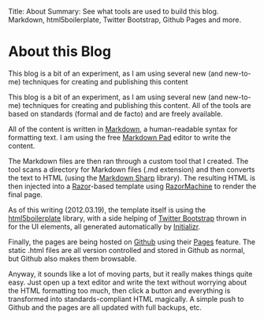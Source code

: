 Title: About
Summary: See what tools are used to build this blog. Markdown, html5boilerplate, Twitter Bootstrap, Github Pages and more.

<div class="hero-unit">
<h1>About this Blog</h1>
<p>This blog is a bit of an experiment, as I am using several new (and new-to-me) techniques for creating and publishing this content</p>
</div>

This blog is a bit of an experiment, as I am using several new (and new-to-me) techniques for creating and publishing this content. All of the tools are based on standards (formal and de facto) and are freely available.

All of the content is written in [Markdown][], a human-readable syntax for formatting text. I am using the free [Markdown Pad][] editor to write the content.

The Markdown files are then ran through a custom tool that I created. The tool scans a directory for Markdown files (.md extension) and then converts the text to HTML (using the [Markdown Sharp][] library). The resulting HTML is then injected into a [Razor][]-based template using [RazorMachine][] to render the final page.

As of this writing (2012.03.19), the template itself is using the [html5boilerplate][] library, with a side helping of [Twitter Bootstrap][] thrown in for the UI elements, all generated automatically by [Initializr][].

Finally, the pages are being hosted on [Github][] using their [Pages][Github Pages] feature. The static .html files are all version controlled and stored in Github as normal, but Github also makes them browsable.

Anyway, it sounds like a lot of moving parts, but it really makes things quite easy. Just open up a text editor and write the text without worrying about the HTML formatting too much, then click a button and everything is transformed into standards-compliant HTML magically. A simple push to Github and the pages are all updated with full backups, etc.


[Markdown]: http://daringfireball.net/projects/markdown/
[Markdown Pad]: http://markdownpad.com/
[Markdown Sharp]: http://code.google.com/p/markdownsharp/
[Example]: /first-post.md
[html5boilerplate]: http://html5boilerplate.com/
[Twitter Bootstrap]: http://twitter.github.com/bootstrap/
[Initializr]: http://www.initializr.com/
[Github]: https://github.com/
[Github Pages]: http://pages.github.com/
[Razor]: http://msdn.microsoft.com/en-us/vs2010trainingcourse_aspnetmvc3razor.aspx
[RazorMachine]: https://github.com/jlamfers/RazorMachine